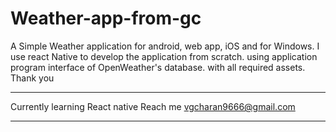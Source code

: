 # Weather-app-from-gc
A Simple Weather application for android, web app, iOS and for Windows. I use react Native to develop the application from scratch. using application program interface of OpenWeather's database. with all required assets. Thank you

_______________________________
Currently learning React native
Reach me vgcharan9666@gmail.com
_______________________________
